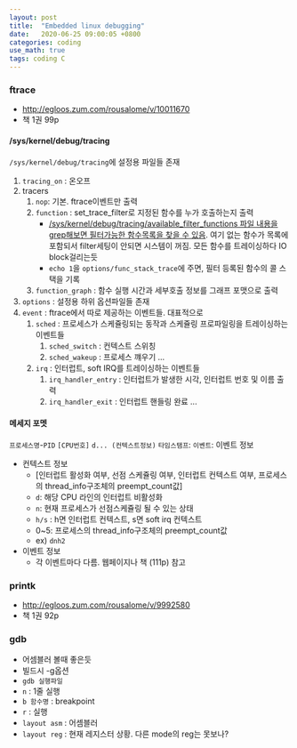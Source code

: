 ```yaml
---
layout: post
title:  "Embedded linux debugging"
date:   2020-06-25 09:00:05 +0800
categories: coding
use_math: true
tags: coding C
---
```


### ftrace
* <a href="http://egloos.zum.com/rousalome/v/10011670" target="_blank">http://egloos.zum.com/rousalome/v/10011670</a>
* 책 1권 99p


#### /sys/kernel/debug/tracing 
`/sys/kernel/debug/tracing`에 설정용 파일들 존재
1. `tracing_on` : 온오프
2. tracers
   1. `nop`: 기본. ftrace이벤트만 출력
   2. `function` : set_trace_filter로 지정된 함수를 누가 호출하는지 출력
      * <a href="https://stackoverflow.com/questions/38311946/unable-to-trace-syscall-via-ftrace?rq=1" target="_blank">/sys/kernel/debug/tracing/available_filter_functions 파일 내용을 grep해보면 필터가능한 함수목록을 찾을 수 있음</a>. 여기 없는 함수가 목록에 포함되서 filter세팅이 안되면 시스템이 꺼짐. 모든 함수를 트레이싱하다 IO block걸리는듯
      * `echo 1`을 `options/func_stack_trace`에 주면, 필터 등록된 함수의 콜 스택을 기록
   1. `function_graph` : 함수 실행 시간과 세부호출 정보를 그래프 포맷으로 출력
3. `options` : 설정용 하위 옵션파일들 존재
4. `event` : ftrace에서 따로 제공하는 이벤트들. 대표적으로
   1. `sched` : 프로세스가 스케쥴링되는 동작과 스케쥴링 프로파일링을 트레이싱하는 이벤트들
      1. `sched_switch` : 컨텍스트 스위칭
      2. `sched_wakeup` : 프로세스 꺠우기 ...
   2. `irq` : 인터럽트, soft IRQ를 트레이싱하는 이벤트들
      1. `irq_handler_entry` : 인터럽트가 발생한 시각, 인터럽트 번호 및 이름 출력
      2. `irq_handler_exit` : 인터럽트 핸들링 완료 ...


#### 메세지 포멧
`프로세스명`-`PID` `[CPU번호]` `d... (컨텍스트정보)` `타임스탬프`: `이벤트`: 이벤트 정보
* 컨텍스트 정보
  * \[인터럽트 활성화 여부, 선점 스케쥴링 여부, 인터럽트 컨텍스트 여부, 프로세스의 thread_info구조체의 preempt_count값\]
  * `d`: 해당 CPU 라인의 인터럽트 비활성화
  * `n`: 현재 프로세스가 선점스케쥴링 될 수 있는 상태
  * `h/s` : h면 인터럽트 컨텍스트, s면 soft irq 컨텍스트
  * 0~5: 프로세스의 thread_info구조체의 preempt_count값
  * ex) `dnh2` 
* 이벤트 정보
  * 각 이벤트마다 다름. 웹페이지나 책 (111p) 참고

### printk
* <a href="http://egloos.zum.com/rousalome/v/9992580" target="_blank">http://egloos.zum.com/rousalome/v/9992580</a>
* 책 1권 92p


### gdb
- 어셈블러 볼때 좋은듯
- 빌드시 -g옵션
- `gdb 실행파일`
- `n` : 1줄 실행
- `b 함수명` : breakpoint
- `r` : 실행
- `layout asm` : 어셈블러
- `layout reg` : 현재 레지스터 상황. 다른 mode의 reg는 못보나?